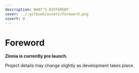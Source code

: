 ```yaml
---
description: WHAT'S DIFFERENT
cover: ../.gitbook/assets/Foreword.png
coverY: 0
---
```


# Foreword

**Zinnia is currently pre launch.**

Project details may change slightly as development takes place.

